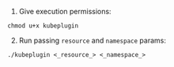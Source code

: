 1. Give execution permissions:
```shell
chmod u+x kubeplugin
```
2. Run passing `resource` and `namespace` params:
```shell
./kubeplugin <_resource_> <_namespace_>
```
